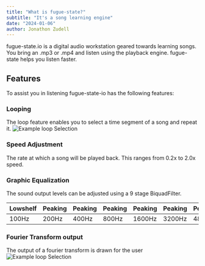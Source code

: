 ```yaml
---
title: "What is fugue-state?"
subtitle: "It's a song learning engine"
date: "2024-01-06"
author: Jonathon Zudell
---
```

fugue-state.io is a digital audio workstation geared towards learning songs. You bring an .mp3 or .mp4 and listen using the playback engine. fugue-state helps you listen faster.

## Features
To assist you in listening fugue-state-io has the following features:

### Looping
The loop feature enables you to select a time segment of a song and repeat it. 
![Example loop Selection](/loop_selection.png)
### Speed Adjustment
The rate at which a song will be played back. This ranges from 0.2x to 2.0x speed.

### Graphic Equalization
The sound output levels can be adjusted using a 9 stage BiquadFilter.

| Lowshelf | Peaking | Peaking | Peaking | Peaking | Peaking | Peaking | Peaking | Highshelf |
| -------- | ------- | ------- | ------- | ------- | ------- | ------- | ------- | --------- |
| 100Hz    | 200Hz   | 400Hz   | 800Hz   | 1600Hz  | 3200Hz  | 4800Hz  | 6400Hz  |12800Hz    |

### Fourier Transform output
The output of a fourier transform is drawn for the user
![Example loop Selection](/fourier.png)
